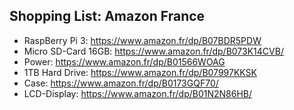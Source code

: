 ## Shopping List: Amazon France

* RaspBerry Pi 3: https://www.amazon.fr/dp/B07BDR5PDW
* Micro SD-Card 16GB: https://www.amazon.fr/dp/B073K14CVB/
* Power: https://www.amazon.fr/dp/B01566WOAG
* 1TB Hard Drive: https://www.amazon.fr/dp/B07997KKSK
* Case: https://www.amazon.fr/dp/B0173GQF70/
* LCD-Display: https://www.amazon.fr/dp/B01N2N86HB/